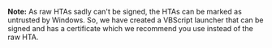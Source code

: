 **Note:**
As raw HTAs sadly can't be signed, the HTAs can be marked as untrusted by Windows. So, we have created a VBScript launcher that can be signed and has a certificate which we recommend you use instead of the raw HTA.
